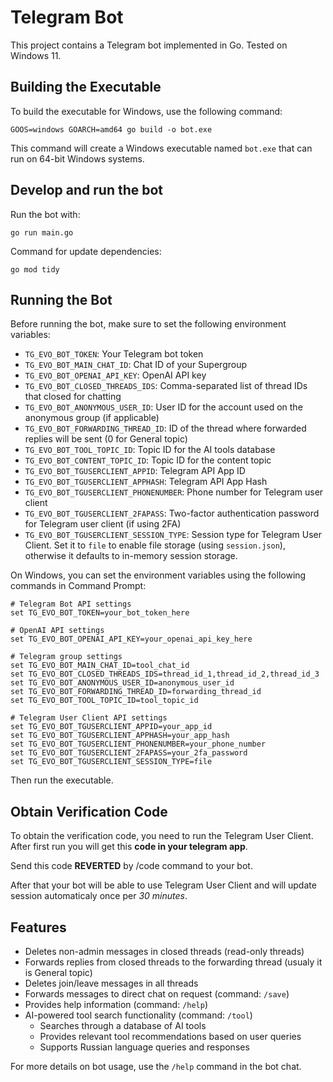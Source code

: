 # Telegram Bot

This project contains a Telegram bot implemented in Go. Tested on Windows 11.

## Building the Executable

To build the executable for Windows, use the following command:

```shell
GOOS=windows GOARCH=amd64 go build -o bot.exe
```

This command will create a Windows executable named `bot.exe` that can run on 64-bit Windows systems.

## Develop and run the bot

Run the bot with:

```shell
go run main.go  
```

Command for update dependencies:

```shell
go mod tidy
```

## Running the Bot

Before running the bot, make sure to set the following environment variables:

- `TG_EVO_BOT_TOKEN`: Your Telegram bot token
- `TG_EVO_BOT_MAIN_CHAT_ID`: Chat ID of your Supergroup
- `TG_EVO_BOT_OPENAI_API_KEY`: OpenAI API key
- `TG_EVO_BOT_CLOSED_THREADS_IDS`: Comma-separated list of thread IDs that closed for chatting
- `TG_EVO_BOT_ANONYMOUS_USER_ID`: User ID for the account used on the anonymous group (if applicable)
- `TG_EVO_BOT_FORWARDING_THREAD_ID`: ID of the thread where forwarded replies will be sent (0 for General topic)
- `TG_EVO_BOT_TOOL_TOPIC_ID`: Topic ID for the AI tools database
- `TG_EVO_BOT_CONTENT_TOPIC_ID`: Topic ID for the content topic
- `TG_EVO_BOT_TGUSERCLIENT_APPID`: Telegram API App ID
- `TG_EVO_BOT_TGUSERCLIENT_APPHASH`: Telegram API App Hash
- `TG_EVO_BOT_TGUSERCLIENT_PHONENUMBER`: Phone number for Telegram user client
- `TG_EVO_BOT_TGUSERCLIENT_2FAPASS`: Two-factor authentication password for Telegram user client (if using 2FA)
- `TG_EVO_BOT_TGUSERCLIENT_SESSION_TYPE`: Session type for Telegram User Client. Set it to `file` to enable file storage (using `session.json`), otherwise it defaults to in-memory session storage.

On Windows, you can set the environment variables using the following commands in Command Prompt:

```shell
# Telegram Bot API settings
set TG_EVO_BOT_TOKEN=your_bot_token_here

# OpenAI API settings
set TG_EVO_BOT_OPENAI_API_KEY=your_openai_api_key_here

# Telegram group settings
set TG_EVO_BOT_MAIN_CHAT_ID=tool_chat_id
set TG_EVO_BOT_CLOSED_THREADS_IDS=thread_id_1,thread_id_2,thread_id_3
set TG_EVO_BOT_ANONYMOUS_USER_ID=anonymous_user_id
set TG_EVO_BOT_FORWARDING_THREAD_ID=forwarding_thread_id
set TG_EVO_BOT_TOOL_TOPIC_ID=tool_topic_id

# Telegram User Client API settings
set TG_EVO_BOT_TGUSERCLIENT_APPID=your_app_id
set TG_EVO_BOT_TGUSERCLIENT_APPHASH=your_app_hash
set TG_EVO_BOT_TGUSERCLIENT_PHONENUMBER=your_phone_number
set TG_EVO_BOT_TGUSERCLIENT_2FAPASS=your_2fa_password
set TG_EVO_BOT_TGUSERCLIENT_SESSION_TYPE=file
```

Then run the executable.

## Obtain Verification Code

To obtain the verification code, you need to run the Telegram User Client. 
After first run you will get this **code in your telegram app**. 

Send this code **REVERTED** by /code command to your bot.

After that your bot will be able to use Telegram User Client and will update session automaticaly once per _30 minutes_.

## Features

- Deletes non-admin messages in closed threads (read-only threads)
- Forwards replies from closed threads to the forwarding thread (usualy it is General topic)
- Deletes join/leave messages in all threads
- Forwards messages to direct chat on request (command: `/save`)
- Provides help information (command: `/help`)
- AI-powered tool search functionality (command: `/tool`)
  - Searches through a database of AI tools
  - Provides relevant tool recommendations based on user queries
  - Supports Russian language queries and responses

For more details on bot usage, use the `/help` command in the bot chat.
